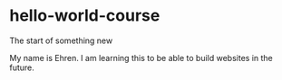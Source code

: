 # hello-world-course
The start of something new

My name is Ehren.  I am learning this to be able to build websites in the future.
